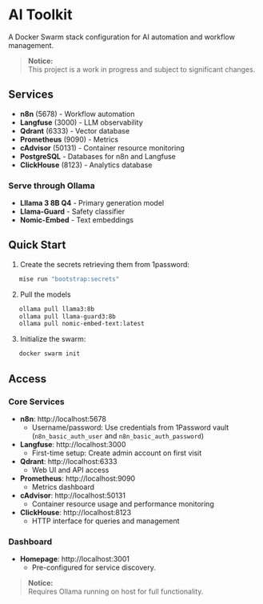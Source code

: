 # AI Toolkit

A Docker Swarm stack configuration for AI automation and workflow management.

> **Notice:**  
> This project is a work in progress and subject to significant changes.

## Services

- **n8n** (5678) - Workflow automation
- **Langfuse** (3000) - LLM observability  
- **Qdrant** (6333) - Vector database
- **Prometheus** (9090) - Metrics
- **cAdvisor** (50131) - Container resource monitoring
- **PostgreSQL** - Databases for n8n and Langfuse
- **ClickHouse** (8123) - Analytics database

### Serve through Ollama
- **Lllama 3 8B Q4** - Primary generation model
- **Llama-Guard** - Safety classifier
- **Nomic-Embed** - Text embeddings

## Quick Start

1. Create the secrets retrieving them from 1password:
```bash
   mise run "bootstrap:secrets"
```

2. Pull the models
```bash
   ollama pull llama3:8b
   ollama pull llama-guard3:8b
   ollama pull nomic-embed-text:latest
```

3. Initialize the swarm: 
```bash
   docker swarm init
```

## Access

### Core Services
- **n8n**: http://localhost:5678
  - Username/password: Use credentials from 1Password vault (`n8n_basic_auth_user` and `n8n_basic_auth_password`)
- **Langfuse**: http://localhost:3000
  - First-time setup: Create admin account on first visit
- **Qdrant**: http://localhost:6333
  - Web UI and API access
- **Prometheus**: http://localhost:9090
  - Metrics dashboard
- **cAdvisor**: http://localhost:50131
  - Container resource usage and performance monitoring
- **ClickHouse**: http://localhost:8123
  - HTTP interface for queries and management

### Dashboard
- **Homepage**: http://localhost:3001
  - Pre-configured for service discovery.

> **Notice:**  
> Requires Ollama running on host for full functionality.
